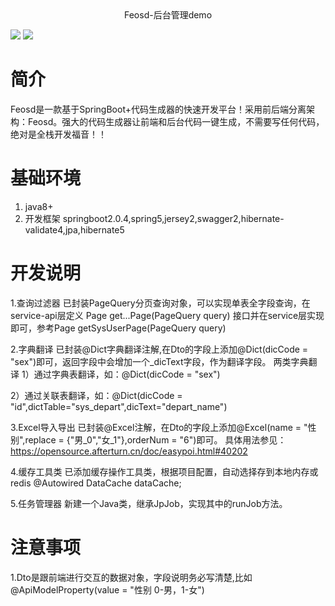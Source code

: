 <center>Feosd-后台管理demo</center>

![](https://img.shields.io/badge/language-Java-red.svg) ![](https://img.shields.io/badge/platform-Java-blue.svg)

# 简介

Feosd是一款基于SpringBoot+代码生成器的快速开发平台！采用前后端分离架构：Feosd。强大的代码生成器让前端和后台代码一键生成，不需要写任何代码，绝对是全栈开发福音！！

# 基础环境 

1. java8+
2. 开发框架 springboot2.0.4,spring5,jersey2,swagger2,hibernate-validate4,jpa,hibernate5

# 开发说明

1.查询过滤器
已封装PageQuery分页查询对象，可以实现单表全字段查询，在service-api层定义 Page<T> get...Page(PageQuery query) 接口并在service层实现即可，参考Page<SysUserDto> getSysUserPage(PageQuery query)

2.字典翻译 
已封装@Dict字典翻译注解,在Dto的字段上添加@Dict(dicCode = "sex")即可，返回字段中会增加一个_dicText字段，作为翻译字段。
两类字典翻译
1）通过字典表翻译，如：@Dict(dicCode = "sex")

2）通过关联表翻译，如：@Dict(dicCode = "id",dictTable="sys_depart",dicText="depart_name")

3.Excel导入导出
已封装@Excel注解，在Dto的字段上添加@Excel(name = "性别",replace = {"男_0","女_1"},orderNum = "6")即可。
具体用法参见：https://opensource.afterturn.cn/doc/easypoi.html#40202

4.缓存工具类
已添加缓存操作工具类，根据项目配置，自动选择存到本地内存或redis
@Autowired
DataCache dataCache; 

5.任务管理器
新建一个Java类，继承JpJob，实现其中的runJob方法。

# 注意事项

1.Dto是跟前端进行交互的数据对象，字段说明务必写清楚,比如 @ApiModelProperty(value = "性别 0-男，1-女")
